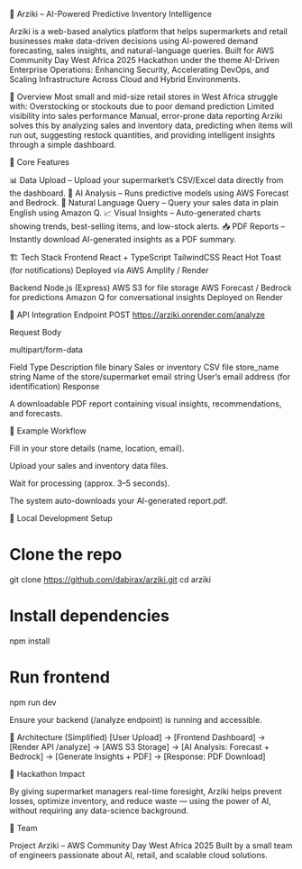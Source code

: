 🧠 Arziki – AI-Powered Predictive Inventory Intelligence

Arziki is a web-based analytics platform that helps supermarkets and retail businesses make data-driven decisions using AI-powered demand forecasting, sales insights, and natural-language queries. Built for AWS Community Day West Africa 2025 Hackathon under the theme
AI-Driven Enterprise Operations: Enhancing Security, Accelerating DevOps, and Scaling Infrastructure Across Cloud and Hybrid Environments.

🚀 Overview
Most small and mid-size retail stores in West Africa struggle with:
Overstocking or stockouts due to poor demand prediction
Limited visibility into sales performance
Manual, error-prone data reporting
Arziki solves this by analyzing sales and inventory data, predicting when items will run out, suggesting restock quantities, and providing intelligent insights through a simple dashboard.

🧩 Core Features

📊 Data Upload – Upload your supermarket’s CSV/Excel data directly from the dashboard.
🧠 AI Analysis – Runs predictive models using AWS Forecast and Bedrock.
💬 Natural Language Query – Query your sales data in plain English using Amazon Q.
📈 Visual Insights – Auto-generated charts showing trends, best-selling items, and low-stock alerts.
📥 PDF Reports – Instantly download AI-generated insights as a PDF summary.

🏗️ Tech Stack
Frontend
React + TypeScript
TailwindCSS
React Hot Toast (for notifications)
Deployed via AWS Amplify / Render

Backend
Node.js (Express)
AWS S3 for file storage
AWS Forecast / Bedrock for predictions
Amazon Q for conversational insights
Deployed on Render

🔌 API Integration
Endpoint
POST https://arziki.onrender.com/analyze

Request Body

multipart/form-data

Field	Type	Description
file	binary	Sales or inventory CSV file
store_name	string	Name of the store/supermarket
email	string	User’s email address (for identification)
Response

A downloadable PDF report containing visual insights, recommendations, and forecasts.

🧾 Example Workflow

Fill in your store details (name, location, email).

Upload your sales and inventory data files.

Wait for processing (approx. 3–5 seconds).

The system auto-downloads your AI-generated report.pdf.

🧪 Local Development Setup
# Clone the repo
git clone https://github.com/dabirax/arziki.git
cd arziki

# Install dependencies
npm install

# Run frontend
npm run dev


Ensure your backend (/analyze endpoint) is running and accessible.

🧠 Architecture (Simplified)
[User Upload] → [Frontend Dashboard] → [Render API /analyze] → [AWS S3 Storage]
         → [AI Analysis: Forecast + Bedrock] → [Generate Insights + PDF]
         → [Response: PDF Download]

🏅 Hackathon Impact

By giving supermarket managers real-time foresight, Arziki helps prevent losses, optimize inventory, and reduce waste — using the power of AI, without requiring any data-science background.

👥 Team

Project Arziki – AWS Community Day West Africa 2025
Built by a small team of engineers passionate about AI, retail, and scalable cloud solutions.
